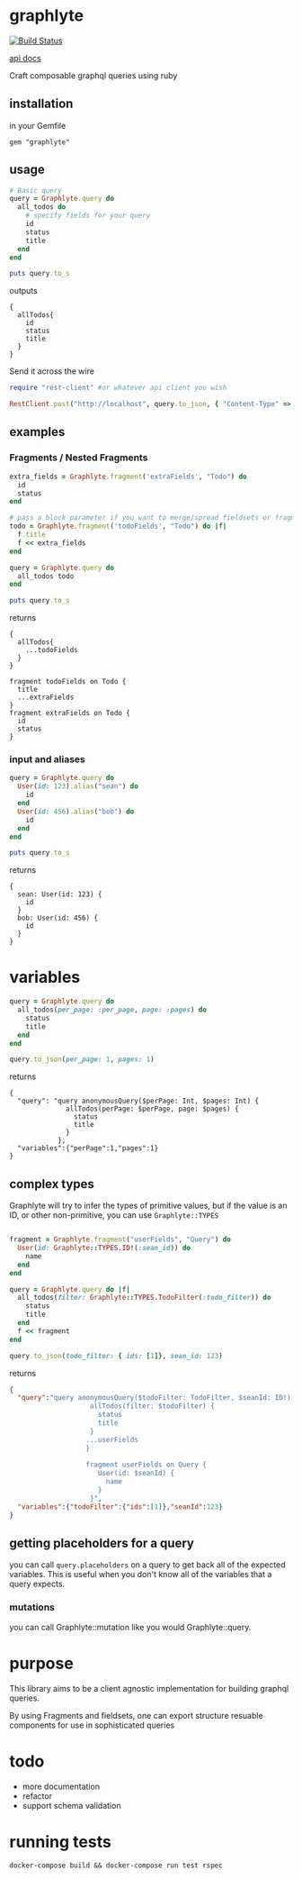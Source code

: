 # graphlyte

[![Build Status](http://drone.skinnyjames.net/api/badges/seanchristophergregory/graphlyte/status.svg?ref=refs/heads/main)](http://drone.skinnyjames.net/seanchristophergregory/graphlyte)

[api docs](https://seanchristophergregory.gitlab.io/graphlyte/)

Craft composable graphql queries using ruby

## installation

in your Gemfile

`gem "graphlyte"`

## usage

```ruby
# Basic query
query = Graphlyte.query do
  all_todos do
    # specify fields for your query
    id
    status
    title
  end
end

puts query.to_s
```
outputs 
```
{
  allTodos{
    id
    status
    title  
  }
}
```

Send it across the wire

```ruby
require "rest-client" #or whatever api client you wish

RestClient.post("http://localhost", query.to_json, { "Content-Type" => "application/json"})
```

## examples

### Fragments / Nested Fragments

```ruby
extra_fields = Graphlyte.fragment('extraFields', "Todo") do
  id
  status
end

# pass a block parameter if you want to merge/spread fieldsets or fragments
todo = Graphlyte.fragment('todoFields', "Todo") do |f|
  f.title
  f << extra_fields
end

query = Graphlyte.query do
  all_todos todo
end

puts query.to_s
```
returns
```
{
  allTodos{
    ...todoFields      
  }
}

fragment todoFields on Todo {
  title
  ...extraFields  
}
fragment extraFields on Todo {
  id
  status
}
```

### input and aliases

```ruby
query = Graphlyte.query do
  User(id: 123).alias("sean") do
    id
  end
  User(id: 456).alias("bob") do
    id
  end
end

puts query.to_s
```
returns 
```
{
  sean: User(id: 123) {
    id  
  }
  bob: User(id: 456) {
    id  
  }
}
```
# variables
```ruby
query = Graphlyte.query do 
  all_todos(per_page: :per_page, page: :pages) do
    status
    title 
  end
end

query.to_json(per_page: 1, pages: 1)
```
returns 

```
{
  "query": "query anonymousQuery($perPage: Int, $pages: Int) {
              allTodos(perPage: $perPage, page: $pages) {
                status     
                title    
              }
            },
  "variables":{"perPage":1,"pages":1}
}
```

## complex types

Graphlyte will try to infer the types of primitive values, but if the value is an ID, or other non-primitive, you can use `Graphlyte::TYPES`

```ruby

fragment = Graphlyte.fragment("userFields", "Query") do 
  User(id: Graphlyte::TYPES.ID!(:sean_id)) do
    name         
  end
end

query = Graphlyte.query do |f|
  all_todos(filter: Graphlyte::TYPES.TodoFilter(:todo_filter)) do
    status
    title
  end
  f << fragment
end

query.to_json(todo_filter: { ids: [1]}, sean_id: 123)
```
returns 
```json
{
  "query":"query anonymousQuery($todoFilter: TodoFilter, $seanId: ID!) {
                    allTodos(filter: $todoFilter) {
                      status
                      title
                    }
                   ...userFields 
                   }
                   
                   fragment userFields on Query {
                      User(id: $seanId) {
                        name
                      }
                    }",
  "variables":{"todoFilter":{"ids":[1]},"seanId":123}
}
```

## getting placeholders for a query

you can call `query.placeholders` on a query to get back all of the expected variables.  This is useful when you don't know all of the variables that a query expects.


### mutations

you can call Graphlyte::mutation like you would Graphlyte::query. 

# purpose
This library aims to be a client agnostic implementation for building graphql queries.

By using Fragments and fieldsets, one can export structure resuable components for use in sophisticated queries

# todo
* more documentation
* refactor
* support schema validation

# running tests
`docker-compose build && docker-compose run test rspec`
